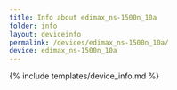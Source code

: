 ```yaml
---
title: Info about edimax_ns-1500n_10a
folder: info
layout: deviceinfo
permalink: /devices/edimax_ns-1500n_10a/
device: edimax_ns-1500n_10a
---
```

{% include templates/device_info.md %}
